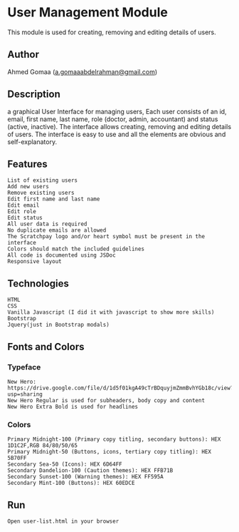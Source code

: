 # User Management Module
This module is used for creating, removing and editing details of users.

## Author
Ahmed Gomaa (a.gomaaabdelrahman@gmail.com)

## Description
a graphical User Interface for managing users, Each user consists of an id, email, first name, last name, role (doctor, admin, accountant) and status (active, inactive). The interface allows creating, removing and editing details of users.
The interface is easy to use and all the elements are obvious and self-explanatory.

## Features
    List of existing users
    Add new users
    Remove existing users
    Edit first name and last name
    Edit email
    Edit role
    Edit status
    All user data is required
    No duplicate emails are allowed
    The Scratchpay logo and/or heart symbol must be present in the interface
    Colors should match the included guidelines
    All code is documented using JSDoc
    Responsive layout

## Technologies
    HTML
    CSS
    Vanilla Javascript (I did it with javascript to show more skills)
    Bootstrap
    Jquery(just in Bootstrap modals)

## Fonts and Colors
### Typeface
    New Hero: https://drive.google.com/file/d/1d5f01kgA49cTrBDquyjmZmmBvhYGb18c/view?usp=sharing
    New Hero Regular is used for subheaders, body copy and content
    New Hero Extra Bold is used for headlines

### Colors
    Primary Midnight-100 (Primary copy titling, secondary buttons): HEX 1D1C2F,RGB 84/80/50/65
    Primary Midnight-50 (Buttons, icons, tertiary copy titling): HEX 5B70FF
    Secondary Sea-50 (Icons): HEX 6D64FF
    Secondary Dandelion-100 (Caution themes): HEX FFB71B
    Secondary Sunset-100 (Warning themes): HEX FF595A
    Secondary Mint-100 (Buttons): HEX 60EDCE
## Run
    Open user-list.html in your browser